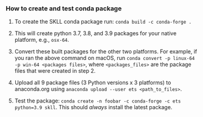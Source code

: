 ### How to create and test conda package

1. To create the SKLL conda package run: `conda build -c conda-forge .`

2. This will create python 3.7, 3.8, and 3.9 packages for your native platform, e.g., `osx-64`.

3. Convert these built packages for the other two platforms. For example, if you ran the above command on macOS, run `conda convert -p linux-64 -p win-64 <packages files>`, where `<packages_files>` are the package files that were created in step 2.

4. Upload all 9 package files (3 Python versions x 3 platforms) to anaconda.org using `anaconda upload --user ets <path_to_files>`.

5. Test the package: `conda create -n foobar -c conda-forge -c ets python=3.9 skll`. This should _always_ install the latest package.
